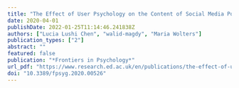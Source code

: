 ```yaml
---
title: "The Effect of User Psychology on the Content of Social Media Posts: Originality and Transitions Matter"
date: 2020-04-01
publishDate: 2022-01-25T11:14:46.241838Z
authors: ["Lucia Lushi Chen", "walid-magdy", "Maria Wolters"]
publication_types: ["2"]
abstract: ""
featured: false
publication: "*Frontiers in Psychology*"
url_pdf: "https://www.research.ed.ac.uk/en/publications/the-effect-of-user-psychology-on-the-content-of-social-media-post"
doi: "10.3389/fpsyg.2020.00526"
---
```



